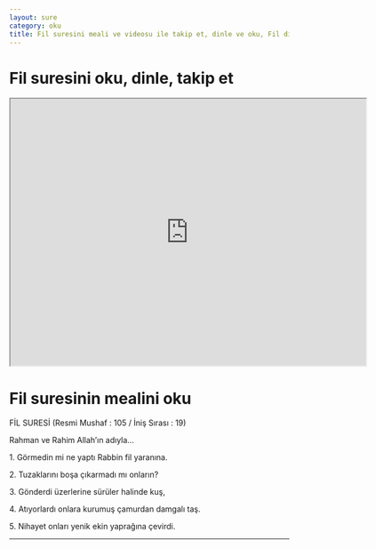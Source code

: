 ```yaml
---
layout: sure
category: oku
title: Fil suresini meali ve videosu ile takip et, dinle ve oku, Fil dinle, Fil meali.
---
```


<div class="container">
  <div class="row">
    <div class="col-lg-12">
      <h1>Fil suresini oku, dinle, takip et</h1>
      <div class="div-youtube-embed">
        <iframe width="640" height="480" src="https://www.youtube.com/embed/http://">frameborder="0" allowfullscreen></iframe>
      </div>
    </div>
  </div>

  <div class="row">
    <div class="col-lg-12">
      <h1>Fil suresinin mealini oku</h1>
      <div><p></p><p></p><p>FİL SURESİ (Resmi Mushaf : 105 / İniş Sırası : 19)</p><p>Rahman ve Rahim Allah’ın adıyla…</p><p></p><p></p><p>1. Görmedin mi ne yaptı Rabbin fil yaranına.</p><p></p><p></p><p>2. Tuzaklarını boşa çıkarmadı mı onların?</p><p></p><p></p><p>3. Gönderdi üzerlerine sürüler halinde kuş,</p><p></p><p></p><p>4. Atıyorlardı onlara kurumuş çamurdan damgalı taş.</p><p></p><p></p><p>5. Nihayet onları yenik ekin yaprağına çevirdi.</p><p></p><p></p></div>
    </div>
  </div>
</div>
<hr />